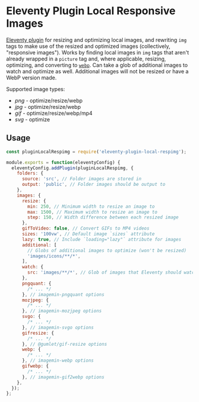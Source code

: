 # Eleventy Plugin Local Responsive Images

[Eleventy plugin](https://www.11ty.dev/docs/plugins/) for resizing and optimizing local images, and rewriting `img` tags to make use of the resized and optimized images (collectively, "responsive images"). Works by finding local images in `img` tags that aren't already wrapped in a `picture` tag and, where applicable, resizing, optimizing, and converting to [`webp`](https://developers.google.com/speed/webp). Can take a glob of additional images to watch and optimize as well. Additional images will not be resized or have a WebP version made.

Supported image types:

- _png_ - optimize/resize/webp
- _jpg_ - optimize/resize/webp
- _gif_ - optimize/resize/webp/mp4
- _svg_ - optimize

## Usage

```js
const pluginLocalRespimg = require('eleventy-plugin-local-respimg');

module.exports = function(eleventyConfig) {
  eleventyConfig.addPlugin(pluginLocalRespimg, {
    folders: {
      source: 'src', // Folder images are stored in
      output: 'public', // Folder images should be output to
    },
    images: {
      resize: {
        min: 250, // Minimum width to resize an image to
        max: 1500, // Maximum width to resize an image to
        step: 150, // Width difference between each resized image
      },
      gifToVideo: false, // Convert GIFs to MP4 videos
      sizes: '100vw', // Default image `sizes` attribute
      lazy: true, // Include `loading="lazy"` attribute for images
      additional: [
        // Globs of additional images to optimize (won't be resized)
        'images/icons/**/*',
      ],
      watch: {
        src: 'images/**/*', // Glob of images that Eleventy should watch for changes to
      },
      pngquant: {
        /* ... */
      }, // imagemin-pngquant options
      mozjpeg: {
        /* ... */
      }, // imagemin-mozjpeg options
      svgo: {
        /* ... */
      }, // imagemin-svgo options
      gifresize: {
        /* ... */
      }, // @gumlet/gif-resize options
      webp: {
        /* ... */
      }, // imagemin-webp options
      gifwebp: {
        /* ... */
      }, // imagemin-gif2webp options
    },
  });
};
```
